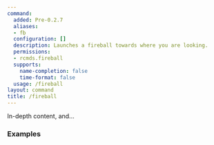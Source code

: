 ```yaml
---
command:
  added: Pre-0.2.7
  aliases:
  - fb
  configuration: []
  description: Launches a fireball towards where you are looking.
  permissions:
  - rcmds.fireball
  supports:
    name-completion: false
    time-format: false
  usage: /fireball
layout: command
title: /fireball
---
```


In-depth content, and...

### Examples

